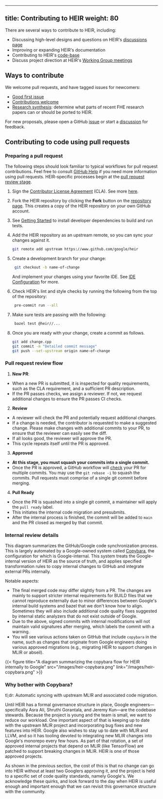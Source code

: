 <!-- mdformat off(yaml frontmatter) -->
---
title: Contributing to HEIR
weight: 80
---
<!-- mdformat on -->

There are several ways to contribute to HEIR, including:

- Discussing high-level designs and questions on HEIR's
  [discussions page](https://github.com/google/heir/discussions)
- Improving or expanding HEIR's documentation
- Contributing to HEIR's [code-base](https://github.com/google/heir)
- Discuss project direction at HEIR's
  [Working Group meetings](https://heir.dev/community/)

## Ways to contribute

We welcome pull requests, and have tagged issues for newcomers:

- [Good first issue](https://github.com/google/heir/issues?q=is%3Aissue+is%3Aopen+label%3A%22good+first+issue%22)
- [Contributions welcome](https://github.com/google/heir/issues?q=is%3Aissue+is%3Aopen+label%3A%22contributions+welcome%22)
- [Research synthesis](https://github.com/google/heir/labels/research%20synthesis): determine what parts of recent FHE research papers can or should be ported to HEIR.

For new proposals, please open a GitHub
[issue](https://github.com/google/heir/issues) or start a
[discussion](https://github.com/google/heir/discussions) for feedback.

## Contributing to code using pull requests

### Preparing a pull request

The following steps should look familiar to typical workflows for pull request
contributions. Feel free to consult
[GitHub Help](https://docs.github.com/en/pull-requests/collaborating-with-pull-requests/proposing-changes-to-your-work-with-pull-requests/about-pull-requests)
if you need more information using pull requests. HEIR-specific processes begin
at the [pull request review stage](#pull-request-review-flow).

1. Sign the
   [Contributor License Agreement](https://cla.developers.google.com/about)
   (CLA). See more
   [here](https://github.com/google/heir/blob/main/CONTRIBUTING.md#sign-our-contributor-license-agreement).

1. Fork the HEIR repository by clicking the **Fork** button on the
   [repository page](https://github.com/google/heir). This creates a copy of the
   HEIR repository on your own GitHub account.

1. See [Getting Started](https://heir.dev/docs/getting_started/) to
   install developer dependencies to build and run tests.

1. Add the HEIR repository as an upstream remote, so you can sync your changes
   against it.

   ```bash
   git remote add upstream https://www.github.com/google/heir
   ```

1. Create a development branch for your change:

   ```bash
    git checkout -b name-of-change
   ```

   And implement your changes using your favorite IDE. See
   [IDE Configuration](https://heir.dev/docs/ide_configuration/)
   for more.

1. Check HEIR's lint and style checks by running the following from the top of
   the repository:

   ```bash
    pre-commit run --all
   ```

1. Make sure tests are passing with the following:

   ```bash
    bazel test @heir//...
   ```

1. Once you are ready with your change, create a commit as follows.

   ```bash
   git add change.cpp
   git commit -m "Detailed commit message"
   git push --set-upstream origin name-of-change
   ```

### Pull request review flow

1. **New PR**:
  - When a new PR is submitted, it is inspected for quality requirements, such as
    the CLA requirement, and a sufficient PR description.
  - If the PR passes checks, we assign a reviewer. If not, we request additional
    changes to ensure the PR passes CI checks.
2. **Review**
  - A reviewer will check the PR and potentially request additional changes.
  - If a change is needed, the contributor is requested to make a suggested
    change. Please make changes with additional commits to your PR, to ensure that
    the reviewer can easily see the diff.
  - If all looks good, the reviewer will approve the PR.
  - This cycle repeats itself until the PR is approved.
3. **Approved**
  - **At this stage, you must squash your commits into a single commit.**
  - Once the PR is approved, a GitHub workflow will
    [check](https://github.com/google/heir/blob/main/.github/workflows/pr_review.yml)
    your PR for multiple commits. You may use the `git rebase -i` to squash the
    commits. Pull requests must comprise of a single git commit before merging.
4. **Pull Ready**
  - Once the PR is squashed into a single git commit, a maintainer will apply the
    `pull ready` label.
  - This initiates the internal code migration and presubmits.
  - After the internal process is finished, the commit will be added to `main`
    and the PR closed as merged by that commit.

### Internal review details

This diagram summarizes the GitHub/Google code synchronization process.
This is largely automated by a Google-owned system called
[Copybara](https://github.com/google/copybara), the configuration for
which is Google-internal. This system treats the Google-internal version
of HEIR as the source of truth, and applies specified transformation
rules to copy internal changes to GitHub and integrate external PRs
internally.

Notable aspects:

- The final merged code may differ slightly from a PR. The changes are mainly
  to support stricter internal requirements for BUILD files that we cannot
  reproduce externally due to minor differences between Google's internal build
  systems and bazel that we don't know how to align. Sometimes they will also
  include additional code quality fixes suggested by internal static analyzers
  that do not exist outside of Google.
- Due to the above, signed commits with internal modifications will not
  maintain valid signatures after merging, which labels the commit with a
  warning.
- You will see various actions taken on GitHub that include `copybara` in the
  name, such as changes that originate from Google engineers doing various
  approved migrations (e.g., migrating HEIR to support changes in MLIR or
  abseil).

{{< figure title="A diagram summarizing the copybara flow for HEIR internally to Google" src="/images/heir-copybara.png" link="/images/heir-copybara.png" >}}

### Why bother with Copybara?

tl;dr: Automatic syncing with upstream MLIR and associated code migration.

Until HEIR has a formal governance structure in place, Google
engineers—specifically Asra Ali, Shruthi Gorantala, and Jeremy Kun—are the
codebase stewards. Because the project is young and the team is small, we want
to reduce our workload. One important aspect of that is keeping up to date
with the upstream MLIR project and incorporating bug fixes and new features
into HEIR. Google also wishes to stay up to date with MLIR and LLVM, and so
it has tooling devoted to integrating new MLIR changes into Google's monorepo
every few hours. As part of that rotation, a set of approved internal projects
that depend on MLIR (like TensorFlow) are patched to support breaking changes
in MLIR. HEIR is one of those approved projects.

As shown in the previous section, the cost of this is that no change can go
into HEIR without at least two Googlers approving it, and the project is held
to a specific set of code quality standards, namely Google's. We acknowledge
these quirks, and look forward to the day when HEIR is useful enough and
important enough that we can revisit this governance structure with the
community.
